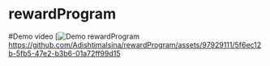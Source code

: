 # rewardProgram
#Demo video
[![Demo rewardProgram](https://youtu.be/DCtmKXJQmDk)
https://github.com/Adishtimalsina/rewardProgram/assets/97929111/5f6ec12b-5fb5-47e2-b3b6-01a72ff99d15



